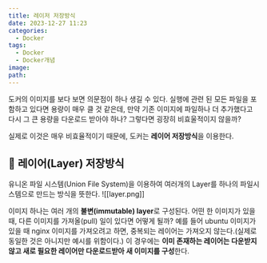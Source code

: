 ```yaml
---
title: 레이저 저장방식
date: 2023-12-27 11:23
categories:
  - Docker
tags:
  - Docker
  - Docker개념
image: 
path:
---
```


도커의 이미지를 보다 보면 의문점이 하나 생길 수 있다. 실행에 관련 된 모든 파일을 포함하고 있다면 용량이 매우 클 것 같은데, 만약 기존 이미지에 파일하나 더 추가했다고 다시 그 큰 용량을 다운로드 받아야 하나? 그렇다면 굉장히 비효울적이지 않을까?

실제로 이것은 매우 비효율적이기 때문에, 도커는 **레이어 저장방식**을 이용한다.

## 🌈 레이어(Layer) 저장방식
유니온 파일 시스템(Union File System)을 이용하여 여러개의 Layer를 하나의 파일시스템으로 만드는 방식을 뜻한다.
![[layer.png]]

이미지 하나는 여러 개의 **불변(immutable) layer**로 구성된다. 어떤 한 이미지가 있을때, 다른 이미지를 가져올(pull) 일이 있다면 어떻게 될까? 예를 들어 ubuntu 이미지가 있을 때 nginx 이미지를 가져오려고 하면, 중복되는 레이어는 가져오지 않는다.(실제로 동일한 것은 아니지만 예시를 위함이다.) 이 경우에는 **이미 존재하는 레이어는 다운받지 않고 새로 필요한 레이어만 다운로드받아 새 이미지를 구성**한다.